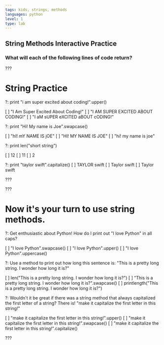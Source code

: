 ```yaml
---
tags: kids, strings, methods
languages: python
level: 1
type: lab
---
```

## String Methods Interactive Practice
### What will each of the following lines of code return?

???

# String Practice

?: print "i am super excited about coding!".upper()

[ ] "I Am Super Excited About Coding!"
[ ] "I AM SUPER EXCITED ABOUT CODING!"
[ ] "I aM sUPER eXCITED aBOUT cODING!"


?: print "Hi! My name is Joe".swapcase()

[ ] "hI! mY NAME IS jOE"
[ ] "HI! MY NAME IS JOE"
[ ] "hi! my name is joe"


?: print len("short string")

[ ] 12
[ ] 11
[ ] 2

?: print "taylor swift".capitalize()
[ ] TAYLOR swift
[ ] Taylor swift
[ ] Taylor swift

???

???

# Now it's your turn to use string methods.

?: Get enthusiastic about Python! How do I print out "I love Python" in all caps?

[ ] "I love Python".swapcase()
[ ] "I love Python".upper()
[ ] "I love Python".uppercase()

?: Use a method to print out how long this sentence is: "This is a pretty long string. I wonder how long it is?"

[ ] len("This is a pretty long string. I wonder how long it is?")
[ ] "This is a pretty long string. I wonder how long it is?".swapcase()
[ ] printlength("This is a pretty long string. I wonder how long it is?")

?: Wouldn't it be great if there was a string method that always capitalized the first letter of a string? There is! "make it capitalize the first letter in this string!"

[ ] "make it capitalize the first letter in this string!".upper()
[ ] "make it capitalize the first letter in this string!".swapcase()
[ ] "make it capitalize the first letter in this string!".capitalize()

???
